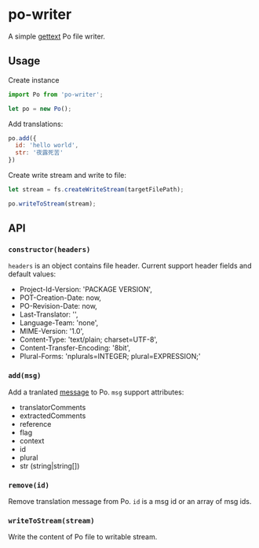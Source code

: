 # po-writer

A simple [gettext](https://www.gnu.org/software/gettext/) Po file writer.

## Usage

Create instance

```js
import Po from 'po-writer';

let po = new Po();
```

Add translations:

```js
po.add({
  id: 'hello world',
  str: '夜露死苦'
})
```

Create write stream and write to file:

```js
let stream = fs.createWriteStream(targetFilePath);

po.writeToStream(stream);
```

## API

### `constructor(headers)`

`headers` is an object contains file header. Current support header fields and default values:

* Project-Id-Version: 'PACKAGE VERSION',
* POT-Creation-Date: now,
* PO-Revision-Date: now,
* Last-Translator: '',
* Language-Team: 'none',
* MIME-Version: '1.0',
* Content-Type: 'text/plain; charset=UTF-8',
* Content-Transfer-Encoding: '8bit',
* Plural-Forms: 'nplurals=INTEGER; plural=EXPRESSION;'

### `add(msg)`

Add a tranlated [message](https://www.gnu.org/software/gettext/manual/html_node/PO-Files.html) to Po.
`msg` support attributes:

* translatorComments
* extractedComments
* reference
* flag
* context
* id
* plural
* str (string|string[])

### `remove(id)`

Remove translation message from Po. `id` is a msg id or an array of msg ids.

### `writeToStream(stream)`

Write the content of Po file to writable stream.
